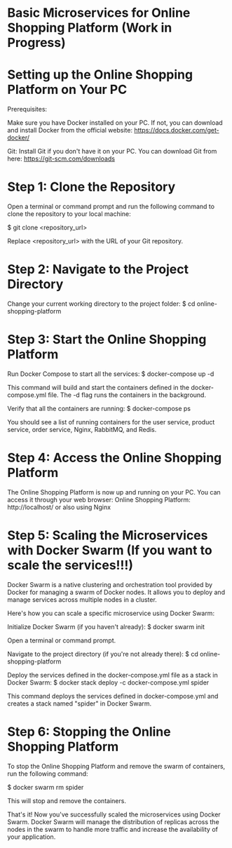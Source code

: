 # Basic Microservices for Online Shopping Platform (Work in Progress)

# Setting up the Online Shopping Platform on Your PC
Prerequisites:

Make sure you have Docker installed on your PC. If not, you can download and install Docker from the official website: https://docs.docker.com/get-docker/

Git: Install Git if you don't have it on your PC. You can download Git from here: https://git-scm.com/downloads

# Step 1: Clone the Repository
Open a terminal or command prompt and run the following command to clone the repository to your local machine:

$ git clone <repository_url>

Replace <repository_url> with the URL of your Git repository.

# Step 2: Navigate to the Project Directory
Change your current working directory to the project folder:
$ cd online-shopping-platform

# Step 3: Start the Online Shopping Platform
Run Docker Compose to start all the services:
$ docker-compose up -d

This command will build and start the containers defined in the docker-compose.yml file. The -d flag runs the containers in the background.

Verify that all the containers are running:
$ docker-compose ps

You should see a list of running containers for the user service, product service, order service, Nginx, RabbitMQ, and Redis.

# Step 4: Access the Online Shopping Platform
The Online Shopping Platform is now up and running on your PC. You can access it through your web browser:
Online Shopping Platform: http://localhost/
or also using Nginx

# Step 5: Scaling the Microservices with Docker Swarm (If you want to scale the services!!!)
Docker Swarm is a native clustering and orchestration tool provided by Docker for managing a swarm of Docker nodes. It allows you to deploy and manage services across multiple nodes in a cluster.

Here's how you can scale a specific microservice using Docker Swarm:

Initialize Docker Swarm (if you haven't already):
$ docker swarm init

Open a terminal or command prompt.

Navigate to the project directory (if you're not already there):
$ cd online-shopping-platform

Deploy the services defined in the docker-compose.yml file as a stack in Docker Swarm:
$ docker stack deploy -c docker-compose.yml spider

This command deploys the services defined in docker-compose.yml and creates a stack named "spider" in Docker Swarm.

# Step 6: Stopping the Online Shopping Platform
To stop the Online Shopping Platform and remove the swarm of containers, run the following command:

$ docker swarm rm spider

This will stop and remove the containers.

That's it! Now you've successfully scaled the microservices using Docker Swarm. Docker Swarm will manage the distribution of replicas across the nodes in the swarm to handle more traffic and increase the availability of your application.







